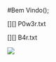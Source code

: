 #Bem Vindo();

[][] P0w3r.txt

[][] B4r.txt

![](https://media1.tenor.com/images/43bf46fd55c79fd2751778ee88be3b20/tenor.gif?itemid=7315148)
